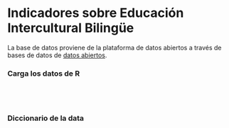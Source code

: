 # Indicadores sobre Educación Intercultural Bilingüe

La base de datos proviene de la plataforma de datos abiertos a través de bases de datos de [datos abiertos](https://www.datosabiertos.gob.pe/dataset/indicadores-sobre-educaci%C3%B3n-intercultural-biling%C3%BCe).



### Carga los datos de R

```{r}




```

### Diccionario de la data
